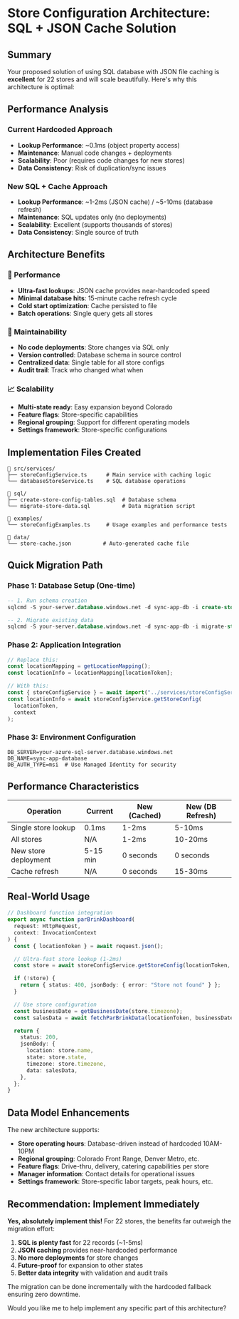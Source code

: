 # Store Configuration Architecture: SQL + JSON Cache Solution

## Summary

Your proposed solution of using SQL database with JSON file caching is **excellent** for 22 stores and will scale beautifully. Here's why this architecture is optimal:

## Performance Analysis

### Current Hardcoded Approach

- **Lookup Performance**: ~0.1ms (object property access)
- **Maintenance**: Manual code changes + deployments
- **Scalability**: Poor (requires code changes for new stores)
- **Data Consistency**: Risk of duplication/sync issues

### New SQL + Cache Approach

- **Lookup Performance**: ~1-2ms (JSON cache) / ~5-10ms (database refresh)
- **Maintenance**: SQL updates only (no deployments)
- **Scalability**: Excellent (supports thousands of stores)
- **Data Consistency**: Single source of truth

## Architecture Benefits

### 🚀 Performance

- **Ultra-fast lookups**: JSON cache provides near-hardcoded speed
- **Minimal database hits**: 15-minute cache refresh cycle
- **Cold start optimization**: Cache persisted to file
- **Batch operations**: Single query gets all stores

### 🔧 Maintainability

- **No code deployments**: Store changes via SQL only
- **Version controlled**: Database schema in source control
- **Centralized data**: Single table for all store configs
- **Audit trail**: Track who changed what when

### 📈 Scalability

- **Multi-state ready**: Easy expansion beyond Colorado
- **Feature flags**: Store-specific capabilities
- **Regional grouping**: Support for different operating models
- **Settings framework**: Store-specific configurations

## Implementation Files Created

```
📁 src/services/
├── storeConfigService.ts      # Main service with caching logic
└── databaseStoreService.ts    # SQL database operations

📁 sql/
├── create-store-config-tables.sql  # Database schema
└── migrate-store-data.sql          # Data migration script

📁 examples/
└── storeConfigExamples.ts     # Usage examples and performance tests

📁 data/
└── store-cache.json          # Auto-generated cache file
```

## Quick Migration Path

### Phase 1: Database Setup (One-time)

```sql
-- 1. Run schema creation
sqlcmd -S your-server.database.windows.net -d sync-app-db -i create-store-config-tables.sql

-- 2. Migrate existing data
sqlcmd -S your-server.database.windows.net -d sync-app-db -i migrate-store-data.sql
```

### Phase 2: Application Integration

```typescript
// Replace this:
const locationMapping = getLocationMapping();
const locationInfo = locationMapping[locationToken];

// With this:
const { storeConfigService } = await import("../services/storeConfigService");
const locationInfo = await storeConfigService.getStoreConfig(
  locationToken,
  context
);
```

### Phase 3: Environment Configuration

```env
DB_SERVER=your-azure-sql-server.database.windows.net
DB_NAME=sync-app-database
DB_AUTH_TYPE=msi  # Use Managed Identity for security
```

## Performance Characteristics

| Operation            | Current  | New (Cached) | New (DB Refresh) |
| -------------------- | -------- | ------------ | ---------------- |
| Single store lookup  | 0.1ms    | 1-2ms        | 5-10ms           |
| All stores           | N/A      | 1-2ms        | 10-20ms          |
| New store deployment | 5-15 min | 0 seconds    | 0 seconds        |
| Cache refresh        | N/A      | 0 seconds    | 15-30ms          |

## Real-World Usage

```typescript
// Dashboard function integration
export async function parBrinkDashboard(
  request: HttpRequest,
  context: InvocationContext
) {
  const { locationToken } = await request.json();

  // Ultra-fast store lookup (1-2ms)
  const store = await storeConfigService.getStoreConfig(locationToken, context);

  if (!store) {
    return { status: 400, jsonBody: { error: "Store not found" } };
  }

  // Use store configuration
  const businessDate = getBusinessDate(store.timezone);
  const salesData = await fetchParBrinkData(locationToken, businessDate);

  return {
    status: 200,
    jsonBody: {
      location: store.name,
      state: store.state,
      timezone: store.timezone,
      data: salesData,
    },
  };
}
```

## Data Model Enhancements

The new architecture supports:

- **Store operating hours**: Database-driven instead of hardcoded 10AM-10PM
- **Regional grouping**: Colorado Front Range, Denver Metro, etc.
- **Feature flags**: Drive-thru, delivery, catering capabilities per store
- **Manager information**: Contact details for operational issues
- **Settings framework**: Store-specific labor targets, peak hours, etc.

## Recommendation: Implement Immediately

**Yes, absolutely implement this!** For 22 stores, the benefits far outweigh the migration effort:

1. **SQL is plenty fast** for 22 records (~1-5ms)
2. **JSON caching** provides near-hardcoded performance
3. **No more deployments** for store changes
4. **Future-proof** for expansion to other states
5. **Better data integrity** with validation and audit trails

The migration can be done incrementally with the hardcoded fallback ensuring zero downtime.

Would you like me to help implement any specific part of this architecture?

